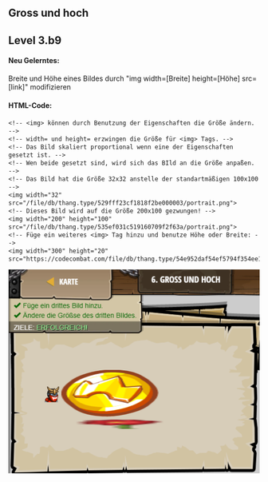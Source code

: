 ## **Gross und hoch**
## Level 3.b9

#### Neu Gelerntes:
Breite und Höhe eines Bildes durch "img width=[Breite] height=[Höhe] src=[link]" modifizieren

[comment]: <> (Was wurde gelernt und wie funktioniert die Technik?)

#### HTML-Code:
```
<!-- <img> können durch Benutzung der Eigenschaften die Größe ändern. -->
<!-- width= und height= erzwingen die Größe für <img> Tags. -->
<!-- Das Bild skaliert proportional wenn eine der Eigenschaften gesetzt ist. -->
<!-- Wen beide gesetzt sind, wird sich das BIld an die Größe anpaßen. -->
<!-- Das Bild hat die Größe 32x32 anstelle der standartmäßigen 100x100 -->
<img width="32" src="/file/db/thang.type/529fff23cf1818f2be000003/portrait.png">
<!-- Dieses Bild wird auf die Größe 200x100 gezwungen! -->
<img width="200" height="100" src="/file/db/thang.type/535ef031c519160709f2f63a/portrait.png">
<!-- Füge ein weiteres <img> Tag hinzu und benutze Höhe oder Breite: -->
<img width="300" height="20" src="https://codecombat.com/file/db/thang.type/54e952daf54ef5794f354ee1/portrait.png">
```

![image](lvl3_b9.png)
